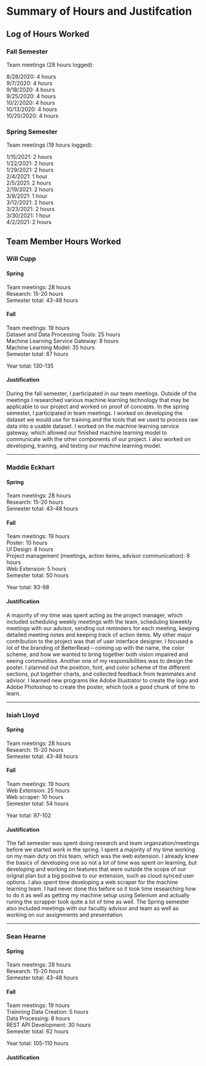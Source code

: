 # Summary of Hours and Justifcation

## Log of Hours Worked
### Fall Semester
Team meetings (28 hours logged):

8/28/2020: 4 hours  
9/7/2020: 4 hours  
9/18/2020: 4 hours  
9/25/2020: 4 hours  
10/2/2020: 4 hours  
10/13/2020: 4 hours  
10/20/2020: 4 hours  

### Spring Semester
Team meetings (19 hours logged):

1/15/2021: 2 hours  
1/22/2021: 2 hours  
1/29/2021: 2 hours  
2/4/2021: 1 hour  
2/5/2021: 2 hours  
2/19/2021: 2 hours  
3/9/2021: 1 hour  
3/12/2021: 2 hours   
3/23/2021: 2 hours   
3/30/2021: 1 hour   
4/2/2021: 2 hours   

## Team Member Hours Worked
### Will Cupp  
#### Spring
Team meetings: 28 hours  
Research: 15-20 hours  
Semester total: 43-48 hours  
#### Fall  
Team meetings: 19 hours  
Dataset and Data Processing Tools: 25 hours  
Machine Learning Service Gateway: 8 hours  
Machine Learning Model: 35 hours  
Semester total: 87 hours  
  
Year total:  130-135  
#### Justification
During the fall semester, I participated in our team meetings. Outside of the meetings I researched various machine learning technology that may be applicable to our project and worked on proof of concepts.  In the spring semester, I participated in team meetings.  I worked on developing the dataset we would use for training and the tools that we used to process raw data into a usable dataset.  I worked on the machine learning service gateway, which allowed our finished machine learning model to communicate with the other components of our project.  I also worked on developing, training, and testing our machine learning model.

---

### Maddie Eckhart
#### Spring
Team meetings: 28 hours  
Research: 15-20 hours  
Semester total: 43-48 hours  
#### Fall  
Team meetings: 19 hours  
Poster: 10 hours  
UI Design: 8 hours  
Project management (meetings, action items, advisor communication): 8 hours  
Web Extension: 5 hours  
Semester total: 50 hours  
  
Year total:  93-98  
#### Justification
A majority of my time was spent acting as the project manager, which included scheduling weekly meetings with the team, scheduling biweekly meetings with our advisor, sending out reminders for each meeting, keeping detailed meeting notes and keeping track of action items. My other major contribution to the project was that of user interface designer. I focused a lot of the branding of BetterRead – coming up with the name, the color scheme, and how we wanted to bring together both vision impaired and seeing communities. Another one of my responsibilities was to design the poster. I planned out the position, font, and color scheme of the different sections, put together charts, and collected feedback from teammates and advisor. I learned new programs like Adobe Illustrator to create the logo and Adobe Photoshop to create the poster, which took a good chunk of time to learn.

---

### Isiah Lloyd
#### Spring
Team meetings: 28 hours  
Research: 15-20 hours  
Semester total: 43-48 hours  
#### Fall  
Team meetings: 19 hours  
Web Extension: 25 hours  
Web scraper: 10 hours  
Semester total: 54 hours  
  
Year total:  97-102  
#### Justification

The fall semester was spent doing research and team organzation/meetings before we started work in the spring. I spent a majority of my time working on my main duty on this team, which was the web extension. I already knew the basics of developing one so not a lot of time was spent on learning, but developing and working on features that were outside the scope of our orignal plan but a big positive to our extension, such as cloud synced user options. I also spent time developing a web scraper for the machine learning team. I had never done this before so it took time researching how to do it as well as getting my machine setup using Selenium and actually runing the scrapper took quite a lot of time as well. The Spring semester also included meetings with our faculity advisor and team as well as working on our assignments and presentation. 

---

### Sean Hearne
#### Spring
Team meetings: 28 hours  
Research: 15-20 hours  
Semester total: 43-48 hours  
#### Fall  
Team meetings: 19 hours  
Trainning Data Creation: 5 hours  
Data Processing: 8 hours  
REST API Development: 30 hours  
Semester total: 62 hours  
  
Year total:  105-110 hours
#### Justification
